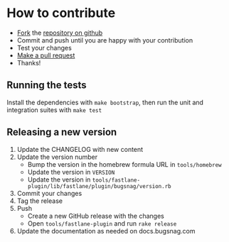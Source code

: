 # How to contribute

* [Fork](https://help.github.com/articles/fork-a-repo) the
  [repository on github](https://github.com/bugsnag/bugsnag-cocoa)
* Commit and push until you are happy with your contribution
* Test your changes
* [Make a pull request](https://help.github.com/articles/using-pull-requests)
* Thanks!

## Running the tests

Install the dependencies with `make bootstrap`, then run the unit and
integration suites with `make test`

## Releasing a new version

1. Update the CHANGELOG with new content
2. Update the version number
   * Bump the version in the homebrew formula URL in `tools/homebrew`
   * Update the version in `VERSION`
   * Update the version in
     `tools/fastlane-plugin/lib/fastlane/plugin/bugsnag/version.rb`
3. Commit your changes
4. Tag the release
5. Push
   * Create a new GitHub release with the changes
   * Open `tools/fastlane-plugin` and run `rake release`
6. Update the documentation as needed on docs.bugsnag.com
